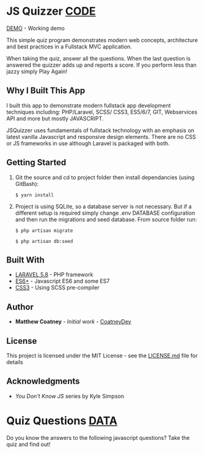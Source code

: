 # JS Quizzer [CODE](public/js/quiz.js)

[DEMO](http://yosemitematt.com) - Working demo

This simple quiz program demonstrates modern web concepts, architecture and best practices in a Fullstack MVC application.

When taking the quiz, answer all the questions. When the last question is answered the quizzer adds up and reports a score. If you perform less than jazzy simply Play Again!

## Why I Built This App

I built this app to demonstrate modern fullstack app development techniques including: PHP/Laravel, SCSS/ CSS3, ES5/6/7, GIT, Webservices API and more but mostly JAVASCRIPT.

JSQuizzer uses fundamentals of fullstack technology with an emphasis on latest vanilla Javascript and responsive design elements. There are no CSS or JS frameworks in use although Laravel is packaged with both. 

## Getting Started

1. Git the source and cd to project folder then install dependancies (using GitBash):

	```$ yarn install```

2. Project is using SQLite, so a database server is not necessary. But if a different setup is required simply change .env DATABASE configuration and then run the migrations and seed database.
From source folder run:

	```$ php artisan migrate```

	```$ php artisan db:seed```


## Built With

* [LARAVEL 5.8](https://laravel.com/docs/5.8/installation) - PHP framework 
* [ES6+](https://developer.mozilla.org/en-US/docs/Web/JavaScript/Language_Resources) - Javascript ES6 and some ES7
* [CSS3](https://developer.mozilla.org/en-US/docs/Web/CSS) - Using SCSS pre-compiler

## Author

* **Matthew Coatney** - *Initial work* - [CoatneyDev](https://github.com/CoatneyDev)

## License

This project is licensed under the MIT License - see the [LICENSE.md](LICENSE.md) file for details

## Acknowledgments

* _You Don't Know JS_ series by Kyle Simpson



# Quiz Questions [DATA](database/data.json)
Do you know the answers to the following javascript questions? Take the quiz and find out!



